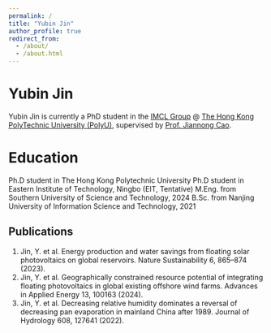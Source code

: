 ```yaml
---
permalink: /
title: "Yubin Jin"
author_profile: true
redirect_from: 
  - /about/
  - /about.html
---
```


Yubin Jin
======
Yubin Jin is currently a PhD student in the [IMCL Group](https://www4.comp.polyu.edu.hk/~labimcl/index.html) @ [The Hong Kong PolyTechnic University (PolyU)](https://www.polyu.edu.hk/), supervised by [Prof. Jiannong Cao](https://www4.comp.polyu.edu.hk/~csjcao/).

Education
======
Ph.D student in The Hong Kong Polytechnic University
Ph.D student in Eastern Institute of Technology, Ningbo (EIT, Tentative)
M.Eng. from Southern University of Science and Technology, 2024
B.Sc. from Nanjing University of Information Science and Technology, 2021

Publications
------
1. Jin, Y. et al. Energy production and water savings from floating solar photovoltaics on global reservoirs. Nature Sustainability 6, 865–874 (2023).
2. Jin, Y. et al. Geographically constrained resource potential of integrating floating photovoltaics in global existing offshore wind farms. Advances in Applied Energy 13, 100163 (2024).
3. Jin, Y. et al. Decreasing relative humidity dominates a reversal of decreasing pan evaporation in mainland China after 1989. Journal of Hydrology 608, 127641 (2022).
